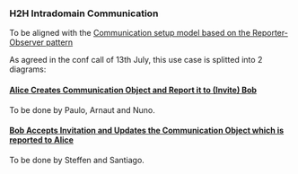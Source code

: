 ### H2H Intradomain Communication

To be aligned with the [Communication setup model based on the Reporter-Observer pattern](https://github.com/reTHINK-project/architecture/blob/master/docs/datamodel/communication/data-synch-communication-model.md)

As agreed in the conf call of 13th July, this use case is splitted into 2 diagrams:

#### [Alice Creates Communication Object and Report it to (Invite) Bob](h2h-intra-comm-1-create.md)

To be done by Paulo, Arnaut and Nuno.

#### [Bob Accepts Invitation and Updates the Communication Object which is reported to Alice](h2h-intra-comm-2-accepted.md)

To be done by Steffen and Santiago.
